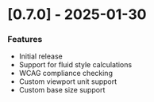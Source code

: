 # [0.7.0] - 2025-01-30

### Features

- Initial release
- Support for fluid style calculations
- WCAG compliance checking
- Custom viewport unit support
- Custom base size support
